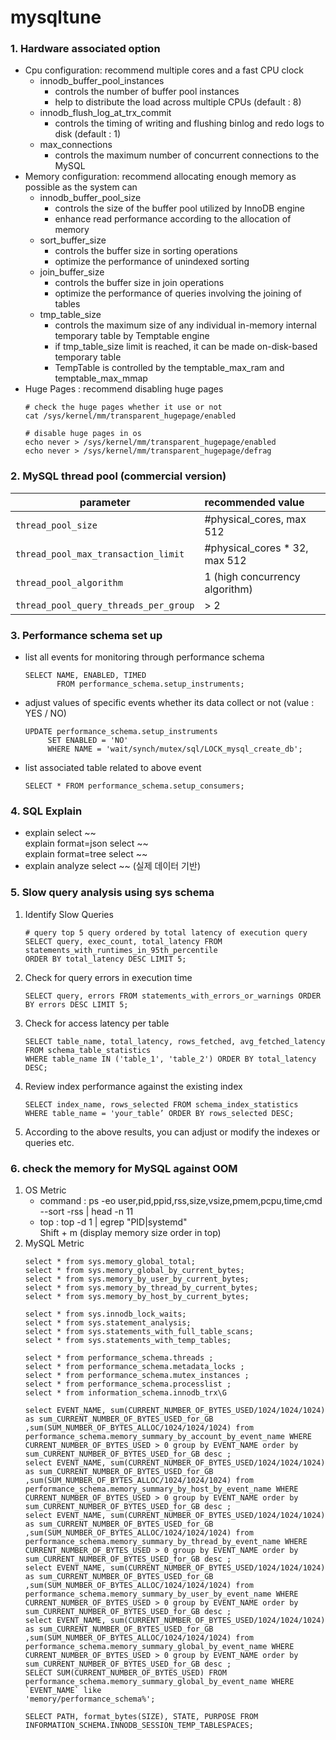 # mysqltune
### 1. Hardware associated option
- Cpu configuration: recommend multiple cores and a fast CPU clock
  - innodb_buffer_pool_instances
    - controls the number of buffer pool instances
    - help to distribute the load across multiple CPUs (default : 8)
  - innodb_flush_log_at_trx_commit
    - controls the timing of writing and flushing binlog and redo logs to disk (default : 1)
  - max_connections
    - controls the maximum number of concurrent connections to the MySQL
- Memory configuration: recommend allocating enough memory as possible as the system can
  - innodb_buffer_pool_size
    - controls the size of the buffer pool utilized by InnoDB engine
    - enhance read performance according to the allocation of memory
  - sort_buffer_size
    - controls the buffer size in sorting operations
    - optimize the performance of unindexed sorting
  - join_buffer_size
    - controls the buffer size in join operations
    - optimize the performance of queries involving the joining of tables
  - tmp_table_size
    - controls the maximum size of any individual in-memory internal temporary table by Temptable engine
    - if tmp_table_size limit is reached, it can be made on-disk-based temporary table
    - TempTable is controlled by the temptable_max_ram and temptable_max_mmap
- Huge Pages : recommend disabling huge pages
  ```
  # check the huge pages whether it use or not
  cat /sys/kernel/mm/transparent_hugepage/enabled

  # disable huge pages in os
  echo never > /sys/kernel/mm/transparent_hugepage/enabled
  echo never > /sys/kernel/mm/transparent_hugepage/defrag 
  ```


### 2. MySQL thread pool (commercial version)
| parameter | recommended value |
|---|:---|
| `thread_pool_size` | #physical_cores, max 512 |
| `thread_pool_max_transaction_limit` | #physical_cores * 32, max 512 |
| `thread_pool_algorithm` | 1 (high concurrency algorithm) |
| `thread_pool_query_threads_per_group` | > 2 |

### 3. Performance schema set up
- list all events for monitoring through performance schema
  ```  
  SELECT NAME, ENABLED, TIMED
         FROM performance_schema.setup_instruments;
  ```
- adjust values of specific events whether its data collect or not  (value : YES / NO)
  ```
  UPDATE performance_schema.setup_instruments
       SET ENABLED = 'NO'
       WHERE NAME = 'wait/synch/mutex/sql/LOCK_mysql_create_db';
  ```
- list associated table related to above event
  ```
  SELECT * FROM performance_schema.setup_consumers;
  ```
### 4. SQL Explain 
- explain select ~~   
  explain format=json select ~~   
  explain format=tree select ~~   
- explain analyze select ~~  (실제 데이터 기반)

### 5. Slow query analysis using sys schema
1) Identify Slow Queries
   ```
   # query top 5 query ordered by total latency of execution query 
   SELECT query, exec_count, total_latency FROM statements_with_runtimes_in_95th_percentile
   ORDER BY total_latency DESC LIMIT 5;
   ```
2) Check for query errors in execution time
   ```
   SELECT query, errors FROM statements_with_errors_or_warnings ORDER BY errors DESC LIMIT 5;
   ```
3) Check for access latency per table
   ```
   SELECT table_name, total_latency, rows_fetched, avg_fetched_latency FROM schema_table_statistics
   WHERE table_name IN ('table_1', 'table_2') ORDER BY total_latency DESC;
   ```
4) Review index performance against the existing index
   ```
   SELECT index_name, rows_selected FROM schema_index_statistics
   WHERE table_name = 'your_table’ ORDER BY rows_selected DESC;
   ```
5) According to the above results, you can adjust or modify the indexes or queries etc.

### 6. check the memory for MySQL against OOM
1) OS Metric
   - command : ps -eo user,pid,ppid,rss,size,vsize,pmem,pcpu,time,cmd --sort -rss | head -n 11
   - top     : top -d 1 | egrep "PID|systemd"  
               Shift + m  (display memory size order in top)
2) MySQL Metric
   ```
   select * from sys.memory_global_total;
   select * from sys.memory_global_by_current_bytes;
   select * from sys.memory_by_user_by_current_bytes;
   select * from sys.memory_by_thread_by_current_bytes;
   select * from sys.memory_by_host_by_current_bytes;

   select * from sys.innodb_lock_waits;
   select * from sys.statement_analysis;
   select * from sys.statements_with_full_table_scans;
   select * from sys.statements_with_temp_tables;

   select * from performance_schema.threads ;
   select * from performance_schema.metadata_locks ;
   select * from performance_schema.mutex_instances ;
   select * from performance_schema.processlist ;
   select * from information_schema.innodb_trx\G

   select EVENT_NAME, sum(CURRENT_NUMBER_OF_BYTES_USED/1024/1024/1024) as sum_CURRENT_NUMBER_OF_BYTES_USED_for_GB 
   ,sum(SUM_NUMBER_OF_BYTES_ALLOC/1024/1024/1024) from performance_schema.memory_summary_by_account_by_event_name WHERE 
   CURRENT_NUMBER_OF_BYTES_USED > 0 group by EVENT_NAME order by sum_CURRENT_NUMBER_OF_BYTES_USED_for_GB desc ;
   select EVENT_NAME, sum(CURRENT_NUMBER_OF_BYTES_USED/1024/1024/1024) as sum_CURRENT_NUMBER_OF_BYTES_USED_for_GB 
   ,sum(SUM_NUMBER_OF_BYTES_ALLOC/1024/1024/1024) from performance_schema.memory_summary_by_host_by_event_name WHERE 
   CURRENT_NUMBER_OF_BYTES_USED > 0 group by EVENT_NAME order by sum_CURRENT_NUMBER_OF_BYTES_USED_for_GB desc ;
   select EVENT_NAME, sum(CURRENT_NUMBER_OF_BYTES_USED/1024/1024/1024) as sum_CURRENT_NUMBER_OF_BYTES_USED_for_GB 
   ,sum(SUM_NUMBER_OF_BYTES_ALLOC/1024/1024/1024) from performance_schema.memory_summary_by_thread_by_event_name WHERE 
   CURRENT_NUMBER_OF_BYTES_USED > 0 group by EVENT_NAME order by sum_CURRENT_NUMBER_OF_BYTES_USED_for_GB desc ;
   select EVENT_NAME, sum(CURRENT_NUMBER_OF_BYTES_USED/1024/1024/1024) as sum_CURRENT_NUMBER_OF_BYTES_USED_for_GB 
   ,sum(SUM_NUMBER_OF_BYTES_ALLOC/1024/1024/1024) from performance_schema.memory_summary_by_user_by_event_name WHERE 
   CURRENT_NUMBER_OF_BYTES_USED > 0 group by EVENT_NAME order by sum_CURRENT_NUMBER_OF_BYTES_USED_for_GB desc ;
   select EVENT_NAME, sum(CURRENT_NUMBER_OF_BYTES_USED/1024/1024/1024) as sum_CURRENT_NUMBER_OF_BYTES_USED_for_GB 
   ,sum(SUM_NUMBER_OF_BYTES_ALLOC/1024/1024/1024) from performance_schema.memory_summary_global_by_event_name WHERE 
   CURRENT_NUMBER_OF_BYTES_USED > 0 group by EVENT_NAME order by sum_CURRENT_NUMBER_OF_BYTES_USED_for_GB desc ;
   SELECT SUM(CURRENT_NUMBER_OF_BYTES_USED) FROM performance_schema.memory_summary_global_by_event_name WHERE `EVENT_NAME` like 
   'memory/performance_schema%';

   SELECT PATH, format_bytes(SIZE), STATE, PURPOSE FROM INFORMATION_SCHEMA.INNODB_SESSION_TEMP_TABLESPACES;  
   ```
